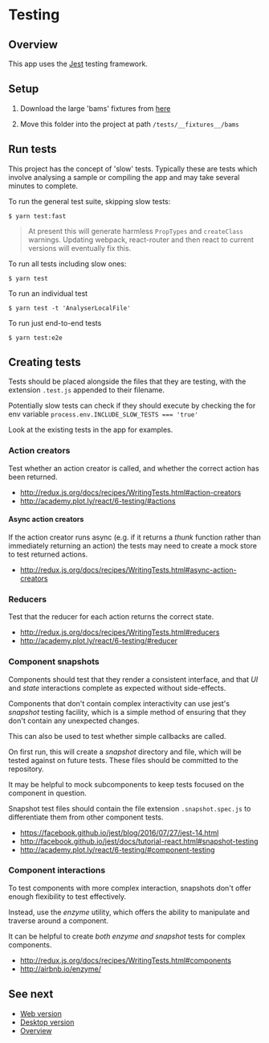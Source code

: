 # Testing

## Overview

This app uses the [Jest](http://facebook.github.io/jest/) testing framework.

## Setup


1. Download the large 'bams' fixtures from [here](https://www.dropbox.com/sh/ic5qx6d7vf9j11q/AADOcM0bZt5EfMpwbQ4kRURoa?dl=0)

2. Move this folder into the project at path `/tests/__fixtures__/bams`

## Run tests

This project has the concept of 'slow' tests. Typically these are tests which involve analysing a sample or compiling the app and may take several minutes to complete.

To run the general test suite, skipping slow tests:

```
$ yarn test:fast
```

> At present this will generate harmless `PropTypes` and `createClass` warnings. Updating webpack, react-router and then react to current versions will eventually fix this.

To run all tests including slow ones:

```
$ yarn test
```

To run an individual test

```
$ yarn test -t 'AnalyserLocalFile'
```

To run just end-to-end tests

```
$ yarn test:e2e
```

## Creating tests

Tests should be placed alongside the files that they are testing, with the extension `.test.js` appended to their filename.

Potentially slow tests can check if they should execute by checking the for env variable `process.env.INCLUDE_SLOW_TESTS === 'true'`

Look at the existing tests in the app for examples.


### Action creators

Test whether an action creator is called, and whether the correct action has been returned.

- http://redux.js.org/docs/recipes/WritingTests.html#action-creators
- http://academy.plot.ly/react/6-testing/#actions


#### Async action creators

If the action creator runs async (e.g. if it returns a _thunk_ function rather than immediately returning an action) the tests may need to create a mock store to test returned actions.

- http://redux.js.org/docs/recipes/WritingTests.html#async-action-creators


### Reducers

Test that the reducer for each action returns the correct state.

- http://redux.js.org/docs/recipes/WritingTests.html#reducers
- http://academy.plot.ly/react/6-testing/#reducer


### Component snapshots

Components should test that they render a consistent interface, and that _UI_ and _state_ interactions complete as expected without side-effects.

Components that don't contain complex interactivity can use jest's _snapshot_ testing facility, which is a simple method of ensuring that they don't contain any unexpected changes.

This can also be used to test whether simple callbacks are called.

On first run, this will create a _snapshot_ directory and file, which will be tested against on future tests. These files should be committed to the repository.

It may be helpful to mock subcomponents to keep tests focused on the component in question.

Snapshot test files should contain the file extension `.snapshot.spec.js` to differentiate them from other component tests.

- https://facebook.github.io/jest/blog/2016/07/27/jest-14.html
- http://facebook.github.io/jest/docs/tutorial-react.html#snapshot-testing
- http://academy.plot.ly/react/6-testing/#component-testing


### Component interactions

To test components with more complex interaction, snapshots don't offer enough flexibility to test effectively.

Instead, use the _enzyme_ utility, which offers the ability to manipulate and traverse around a component.

It can be helpful to create *both enzyme and snapshot* tests for complex components.

- http://redux.js.org/docs/recipes/WritingTests.html#components
- http://airbnb.io/enzyme/

## See next

- [Web version](web.md)
- [Desktop version](desktop.md)
- [Overview](../README.md)